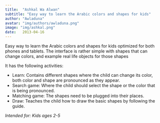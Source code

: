 ```yaml
---
title:  "Ashkal Wa Alwan"
subtitle: "Easy way to learn the Arabic colors and shapes for kids"
author: "Awladuna"
avatar: "img/authors/awladuna.png"
image: "img/ashkal.png"
date:   2013-04-16
---
```


Easy way to learn the Arabic colors and shapes for kids optimized for both phones and tablets. The interface is rather simple with shapes that can change colors, and example real life objects for those shapes

It has the following activities:

- Learn: Contains different shapes where the child can change its color, both color and shape are pronounced as they appear.
- Search game: Where the child should select the shape or the color that is being pronounced.
- Matching game: The shapes need to be plugged into their places.
- Draw: Teaches the child how to draw the basic shapes by following the guide.


_Intended for: Kids ages 2-5_
